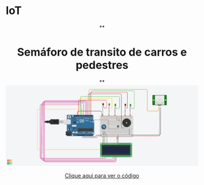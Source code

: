 # IoT

<header>
**<h1>Semáforo de transito de carros e pedestres</h1>**
  
<img src="Circuito do semaforo.png">


<a href="Codigo do semaforo.ino">Clique aqui para ver o código</a>
